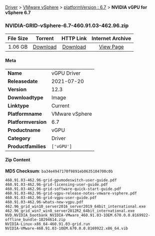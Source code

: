 
[Driver](/README.md)  >  [VMware vSphere](/index/Driver/VMware_vSphere.md)  >  [platformVersion : 6.7](/index/Driver/VMware_vSphere/6.7.md)  >  **NVIDIA vGPU for vSphere 6.7**


### NVIDIA-GRID-vSphere-6.7-460.91.03-462.96.zip

| **File Size** | **Torrent**  | **HTTP Link** | **Internet Archive** |
|:-------------:|:------------:|:-------------:|:--------------------:|
| 1.06 GB |  [Download](https://archive.org/download/nvgpu_NVIDIA-GRID-vSphere-6.7-460.91.03-462.96.zip_hidy7tha/nvgpu_NVIDIA-GRID-vSphere-6.7-460.91.03-462.96.zip_hidy7tha_archive.torrent)       | [Download](https://archive.org/compress/nvgpu_NVIDIA-GRID-vSphere-6.7-460.91.03-462.96.zip_hidy7tha) | [View Page](https://archive.org/details/nvgpu_NVIDIA-GRID-vSphere-6.7-460.91.03-462.96.zip_hidy7tha)       |

#### Meta

<table>
<tr><td><strong>Name</strong></td><td>vGPU Driver</td></tr>
<tr><td><strong>Releasedate</strong></td><td>2021-07-20</td></tr>
<tr><td><strong>Version</strong></td><td>12.3</td></tr>
<tr><td><strong>Downloadtype</strong></td><td>Image</td></tr>
<tr><td><strong>Linktype</strong></td><td>Current</td></tr>
<tr><td><strong>Platformname</strong></td><td>VMware vSphere</td></tr>
<tr><td><strong>Platformversion</strong></td><td>6.7</td></tr>
<tr><td><strong>Productname</strong></td><td>vGPU</td></tr>
<tr><td><strong>Category</strong></td><td>Driver</td></tr>
<tr><td><strong>Productfamilies</strong></td><td><code>['vGPU']</code></td></tr>
</table>

#### Zip Content

**MD5 Checksum**: `ba34e4947170f9891eb0635104700c0b`

```text
460.91.03-462.96-grid-gpumodeswitch-user-guide.pdf
460.91.03-462.96-grid-licensing-user-guide.pdf
460.91.03-462.96-grid-software-quick-start-guide.pdf
460.91.03-462.96-grid-vgpu-release-notes-vmware-vsphere.pdf
460.91.03-462.96-grid-vgpu-user-guide.pdf
460.91.03-462.96-whats-new-vgpu.pdf
462.96_grid_win10_server2016_server2019_64bit_international.exe
462.96_grid_win7_win8_server2012R2_64bit_international.exe
NVD.NVIDIA_bootbank_NVIDIA-VMware_460.91.03-1OEM.670.0.0.8169922-offline_bundle-18294614.zip
NVIDIA-Linux-x86_64-460.91.03-grid.run
NVIDIA-VMware-460.91.03-1OEM.670.0.0.8169922.x86_64.vib
```